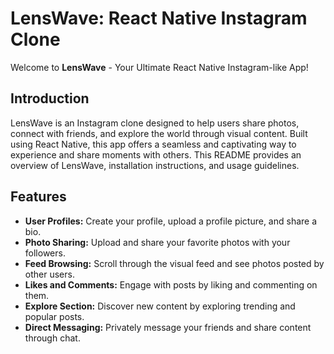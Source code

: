 # LensWave: React Native Instagram Clone

Welcome to **LensWave** - Your Ultimate React Native Instagram-like App!

## Introduction

LensWave is an Instagram clone designed to help users share photos, connect with friends, and explore the world through visual content. Built using React Native, this app offers a seamless and captivating way to experience and share moments with others. This README provides an overview of LensWave, installation instructions, and usage guidelines.

## Features

- **User Profiles:** Create your profile, upload a profile picture, and share a bio.
- **Photo Sharing:** Upload and share your favorite photos with your followers.
- **Feed Browsing:** Scroll through the visual feed and see photos posted by other users.
- **Likes and Comments:** Engage with posts by liking and commenting on them.
- **Explore Section:** Discover new content by exploring trending and popular posts.
- **Direct Messaging:** Privately message your friends and share content through chat.

